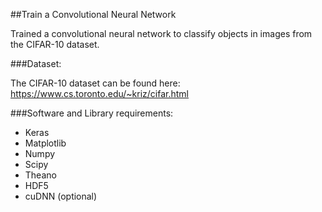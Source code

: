 ##Train a Convolutional Neural Network

Trained a convolutional neural network to classify objects in images from the CIFAR-10 dataset.  

###Dataset:

The CIFAR-10 dataset can be found here: 
https://www.cs.toronto.edu/~kriz/cifar.html

###Software and Library requirements:
- Keras
- Matplotlib
- Numpy
- Scipy
- Theano
- HDF5
- cuDNN (optional)
